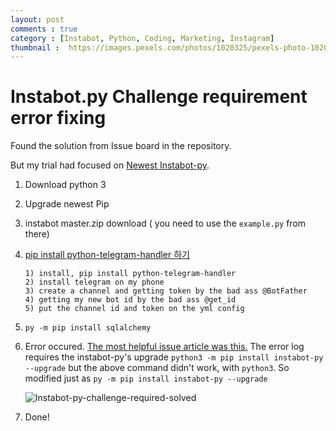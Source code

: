 ```yaml
---
layout: post
comments : true
category : [Instabot, Python, Coding, Marketing, Instagram]
thumbnail :  https://images.pexels.com/photos/1020325/pexels-photo-1020325.jpeg?auto=compress&cs=tinysrgb&dpr=1&w=500
---
```

# Instabot.py Challenge requirement error fixing
Found the solution from Issue board in the repository.

But my trial had focused on [Newest Instabot-py](https://github.com/instabot-py/instabot.py/pull/1788).

1. Download python 3 
2. Upgrade newest Pip
3. instabot master.zip download ( you need to use the `example.py` from there)
4. [pip install python-telegram-handler 하기 ](https://github.com/instabot-py/instabot.py/issues/2133)

    ```
    1) install, pip install python-telegram-handler
    2) install telegram on my phone
    3) create a channel and getting token by the bad ass @BotFather
    4) getting my new bot id by the bad ass @get_id
    5) put the channel id and token on the yml config
    ```

5. `py -m pip install sqlalchemy`

6. Error occured. [The most helpful issue article was this.](https://github.com/instabot-py/instabot.py/issues/2333) The error log requires the instabot-py's upgrade
`python3 -m pip install instabot-py --upgrade`
 but the above command didn't work, with `python3`.
 So modified just as `py -m pip install instabot-py --upgrade`


    ![Instabot-py-challenge-required-solved](https://user-images.githubusercontent.com/35059428/62818143-834dea00-bb75-11e9-8c69-f37da86c3a04.png)

7. Done!